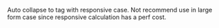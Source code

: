 Auto collapse to tag with responsive case. Not recommend use in large form case since responsive calculation has a perf cost.